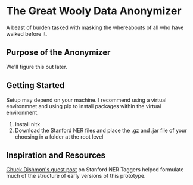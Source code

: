 # The Great Wooly Data Anonymizer
A beast of burden tasked with masking the whereabouts of all who have walked before it.

## Purpose of the Anonymizer
We'll figure this out later.

## Getting Started
Setup may depend on your machine. I recommend using a virtual environmnet and using pip to install packages within the virtual environment.

1. Install nltk
2. Download the Stanford NER files and place the .gz and .jar file of your choosing in a folder at the root level

## Inspiration and Resources
[Chuck Dishmon's guest post](https://pythonprogramming.net/using-bio-tags-create-named-entity-lists/) on Stanford NER Taggers helped formulate much of the structure of early versions of this prototype.